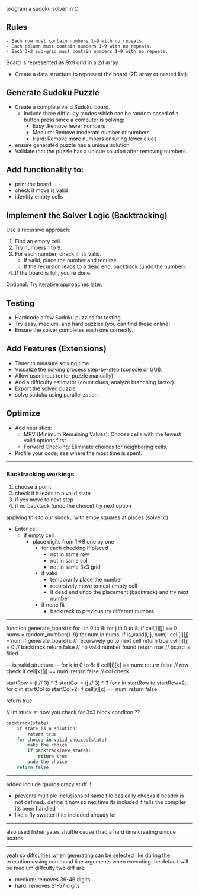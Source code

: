 program a sudoku solver in C

## Rules
    - Each row must contain numbers 1–9 with no repeats.
    - Each column must contain numbers 1–9 with no repeats.
    - Each 3×3 sub-grid must contain numbers 1–9 with no repeats.

Board is represented as 9x9 grid in a 2d array
- Create a data structure to represent the board (2D array or nested list).

## Generate Sudoku Puzzle
- Create a complete valid Sudoku board.
    - Include three difficulty modes which can be random based of a button press since a computer is solving:
        - Easy :Remove fewer numbers
        - Medium: Remove moderate number of numbers
        - Hard: Remove more numbers ensuring fewer clues
- ensure generated puzzle has a unique solution
- Validate that the puzzle has a unique solution after removing numbers.

## Add functionality to:
- print the board
- check if move is valid
- identify empty cells

## Implement the Solver Logic (Backtracking)
Use a recursive approach:
1. Find an empty cell.
2. Try numbers 1 to 9.
3. For each number, check if it’s valid.
    - If valid, place the number and recurse.
    - If the recursion leads to a dead end, backtrack (undo the number).
4. If the board is full, you're done.

Optional: Try iterative approaches later.

## Testing
- Hardcode a few Sudoku puzzles for testing.
- Try easy, medium, and hard puzzles (you can find these online).
- Ensure the solver completes each one correctly.

## Add Features (Extensions)
- Timer to measure solving time.
- Visualize the solving process step-by-step (console or GUI).
- Allow user input (enter puzzle manually).
- Add a difficulty estimator (count clues, analyze branching factor).
- Export the solved puzzle.
- solve soduku using parallelization


## Optimize
- Add heuristics:
    -   MRV (Minimum Remaining Values): Choose cells with the fewest valid options first.
    - Forward Checking: Eliminate choices for neighboring cells.
- Profile your code, see where the most time is spent.
---

### Backtracking workings
1. choose a point
2. check if it leads to a valid state
3. if yes move to next step
4. if no backtack (undo the choice) try next option

applying this to our sudoku with empy squares at places (solver.c)
- Enter cell
    - if empty cell
        - place digits from 1->9 one by one
            - for each checking if placed
                - not in same row
                - not in same col
                - not in same 3x3 grid
            - if valid
                - temporarily place the number
                - recursively move to next empty cell
                - if dead end undo the placement (backtrack) and try next number
            - if none fit
                - backtrack to previous try different number

---
function generate_board():
    for i in 0 to 8:
        for j in 0 to 8:
            if cell[i][j] == 0:
                nums = random_number(1..9)
                for num in nums:
                    if is_valid(i, j, num):
                        cell[i][j] = num
                        if generate_board(): // recursively go to next cell
                            return true
                        cell[i][j] = 0 // backtrack
                return false // no valid number found
    return true // board is filled


-- is_valid structure --
for k in 0 to 8:
    if cell[i][k] == num: return false // row check
    if cell[k][j] == num: return false // col check

startRow = (i // 3) * 3
startCol = (j // 3) * 3
for r in startRow to startRow+2:
    for c in startCol to startCol+2:
        if cell[r][c] == num: return false

return true




// im stuck at how you check for 3x3 block conditon ??


```sh
backtrack(state):
    if state is a solution:
        return true
    for choice in valid_choices(state):
        make the choice
        if backtrack(new_state):
            return true
        undo the choice
    return false
```

---
added include gaurds crazy stuff..!
- prevents multiple inclusions of same file
basically checks if header is not defined.. define it now so nex time its included it tells the compiler its been handled
- like a fly swatter if its included already lol


--- 
also used fisher yates shuffle cause i had a hard time creating unique boards

---
yeah so diffculties when generating can be selected like during the execution ussing command line arguments when executing the default will be medium diffculty
two diff are:
- medium: removes 36-46 digits
- hard: removes 51-57 digits
